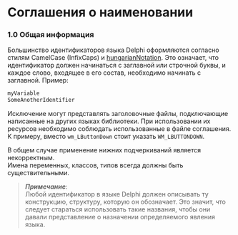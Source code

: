 # Соглашения о наименовании

### 1.0 Общая информация

Большинство идентификаторов языка Delphi оформляются согласно стилям CamelCase \(InfixCaps\) и [hungarianNotation](https://ru.wikipedia.org/wiki/Венгерская_нотация). Это означает, что идентификатор должен начинаться с заглавной или строчной буквы, и каждое слово, входящее в его состав, необходимо начинать с заглавной. Пример:

```Pascal
myVariable
SomeAnotherIdentifier
```

Исключение могут представлять заголовочные файлы, подключающие написанные на других языках библиотеки. При использовании их ресурсов необходимо соблюдать использованные в файле соглашения. К примеру, вместо `wm_LButtonDown` стоит указать `WM_LBUTTONDOWN`.

В общем случае применение нижних подчеркиваний является некорректным.  
Имена переменных, классов, типов всегда должны быть существительными.

> _**Примечание**_:  
> Любой идентификатор в языке Delphi должен описывать ту конструкцию, структуру, которую он обозначает. Это значит, что следует стараться использовать такие названия, чтобы они давали представление о назначении определяемого явления языка.



